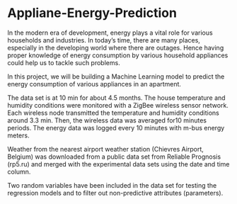# Appliane-Energy-Prediction
In the modern era of development, energy plays a vital role for various households and industries. In today’s time, there are many places, especially in the developing world where there are outages. Hence having proper knowledge of energy consumption by various household appliances could help us to tackle such problems.

In this project, we will be building a Machine Learning model to predict the energy consumption of various appliances in an apartment.

The data set is at 10 min for about 4.5 months. The house temperature and humidity conditions were monitored with a ZigBee wireless sensor network. Each wireless node transmitted the temperature and humidity conditions around 3.3 min. Then, the wireless data was averaged for10 minutes periods. The energy data was logged every 10 minutes with m-bus energy meters.

Weather from the nearest airport weather station (Chievres Airport, Belgium) was downloaded from a public data set from Reliable Prognosis (rp5.ru) and merged with the experimental data sets using the date and time column. 

Two random variables have been included in the data set for testing the regression models and to filter out non-predictive attributes
(parameters).


